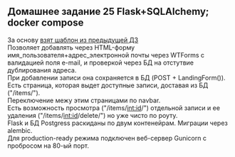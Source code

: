## Домашнее задание 25 Flask+SQLAlchemy; docker compose
За основу [взят шаблон из предыдущей ДЗ](https://github.com/petr0vsk/otus/tree/main/task23_flask)    
Позволяет добавлять через HTML-форму имя_пользователя+адрес_электронной почты через WTForms c валидацией поля e-mail, и проверкой через БД на отстутвие дублирования адреса.   
При добавлении записи она сохраняется в БД (POST + LandingForm()).    
Есть страница, которая выдет доступные записи, доставая из БД ("/items/").   
Переключение межу этим страницами по navbar.    
Есть возможность просмотра ("/items/<int:id>/") отдельной записи и ее удаления ("/items/<int:id>/delete/") но уже чисто по роуту.    
Flask и БД Postgress раскиданы по двум контенейрам.  Миграции через alembic.  
Для production-ready режима подключен веб-сервер Gunicorn с пробросом на 80-ый порт.     

